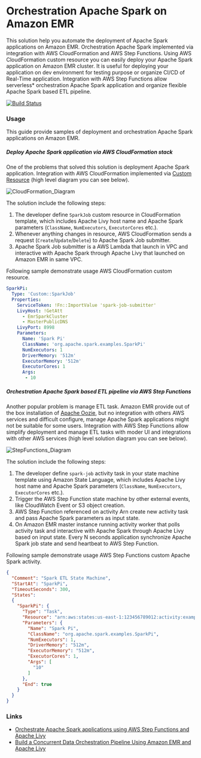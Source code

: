 # Orchestration Apache Spark on Amazon EMR

This solution help you automate the deployment of Apache Spark applications on Amazon EMR.
Orchestration Apache Spark implemented via integration with AWS CloudFormation and AWS Step Functions.
Using AWS CloudFormation custom resource you can easily deploy your Apache Spark application on Amazon EMR cluster.
It is useful for deploying your application on dev environment for testing purpose or organize CI/CD of Real-Time application.
Integration with AWS Step Functions allow serverless* orchestration Apache Spark application and organize flexible Apache Spark based ETL pipeline.

[![Build Status](https://travis-ci.org/vitalibo/spark-aws-orchestration.svg?branch=master)](https://travis-ci.org/vitalibo/spark-aws-orchestration)

### Usage

This guide provide samples of deployment and orchestration Apache Spark applications on Amazon EMR.

##### Deploy Apache Spark application via AWS CloudFormation stack

One of the problems that solved this solution is deployment Apache Spark application.
Integration with AWS CloudFormation implemented via [Custom Resource](https://docs.aws.amazon.com/AWSCloudFormation/latest/UserGuide/template-custom-resources.html) (high level diagram you can see below).

![CloudFormation_Diagram](https://www.lucidchart.com/publicSegments/view/6fcb2e74-8628-426c-8454-9240b6d95201/image.png)

The solution include the following steps:

1. The developer define `SparkJob` custom resource in CloudFormation template, which includes Apache Livy host name and Apache Spark parameters (`ClassName`, `NumExecutors`, `ExecutorCores` etc.).
2. Whenever anything changes in resource, AWS CloudFormation sends a request (`Create`/`Update`/`Delete`) to Apache Spark Job submitter.
3. Apache Spark Job submitter is a AWS Lambda that launch in VPC and interactive with Apache Spark through Apache Livy that launched on Amazon EMR in same VPC.

Following sample demonstrate usage AWS CloudFormation custom resource.

```yaml
SparkPi:
  Type: 'Custom::SparkJob'
  Properties:
    ServiceToken: !Fn::ImportValue 'spark-job-submitter'
    LivyHost: !GetAtt
      - EmrSparkCluster
      - MasterPublicDNS
    LivyPort: 8998
    Parameters: 
      Name: 'Spark Pi'
      ClassName: 'org.apache.spark.examples.SparkPi'
      NumExecutors: 1
      DriverMemory: '512m'
      ExecutorMemory: '512m'
      ExecutorCores: 1
      Args:
       - 10
```

##### Orchestration Apache Spark based ETL pipeline via AWS Step Functions

Another popular problem is manage ETL task.
Amazon EMR provide out of the box installation of [Apache Oozie](https://oozie.apache.org), but no integration with others AWS services and difficult configure, manage Apache Spark applications might not be suitable for some users.
Integration with AWS Step Functions allow simplify deployment and manage ETL tasks with moder UI and integrations with other AWS services (high level solution diagram you can see below).

![StepFunctions_Diagram](https://www.lucidchart.com/publicSegments/view/3c9f9fea-8076-46e6-bcba-276f17902064/image.png)

The solution include the following steps:

1. The developer define `spark-job` activity task in your state machine template using Amazon State Language, which includes Apache Livy host name and Apache Spark parameters (`ClassName`, `NumExecutors`, `ExecutorCores` etc.).
2. Trigger the AWS Step Function state machine by other external events, like CloudWatch Event or S3 object creation.
3. AWS Step Function referenced on activity Arn create new activity task and pass Apache Spark parameters as input state.
4. On Amazon EMR master instance running activity worker that polls activity task and interactive with Apache Spark through Apache Livy based on input state.
Every N seconds application synchronize Apache Spark job state and send heartbeat to AWS Step Function.

Following sample demonstrate usage AWS Step Functions custom Apache Spark activity.

```json
{
  "Comment": "Spark ETL State Machine",
  "StartAt": "SparkPi",
  "TimeoutSeconds": 300,
  "States":
  {
    "SparkPi": {
      "Type": "Task",
      "Resource": "arn:aws:states:us-east-1:123456789012:activity:example.spark-job",
      "Parameters": {
        "Name": "Spark Pi",
        "ClassName": "org.apache.spark.examples.SparkPi",
        "NumExecutors": 1,
        "DriverMemory": "512m",
        "ExecutorMemory": "512m",
        "ExecutorCores": 1,
        "Args": [
          "10"
        ]
      },
      "End": true
    }  
  }
}
```

### Links

- [Orchestrate Apache Spark applications using AWS Step Functions and Apache Livy](https://aws.amazon.com/blogs/big-data/orchestrate-apache-spark-applications-using-aws-step-functions-and-apache-livy/)
- [Build a Concurrent Data Orchestration Pipeline Using Amazon EMR and Apache Livy](https://aws.amazon.com/blogs/big-data/build-a-concurrent-data-orchestration-pipeline-using-amazon-emr-and-apache-livy/)
